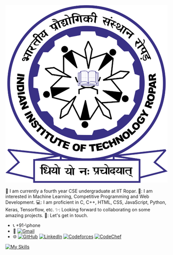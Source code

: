 ![Header](iitrpr_logo.jpg)

🔭 I am currently a fourth year CSE undergraduate at IIT Ropar.
🌱: I am interested in Machine Learning, Competitive Programming and Web Development.
💻: I am proficient in C, C++, HTML, CSS, JavaScript, Python, Keras, Tensorflow, etc.
✨: Looking forward to collaborating on some amazing projects.
🤝: Let's get in touch.

- 📞 +91-\phone
- 📧 [![Gmail](https://img.shields.io/badge/-Gmail-D14836?style=flat&logo=Gmail&logoColor=white)](mailto:\emailb)
- 🌐 [![GitHub](https://img.shields.io/badge/-GitHub-181717?style=flat&logo=github&logoColor=white)](https://github.com/Ashish-Gupta-2003)
  [![LinkedIn](https://img.shields.io/badge/-LinkedIn-0077B5?style=flat&logo=linkedin&logoColor=white)](https://www.linkedin.com/in/ashish-gupta-86135329a/)
  [![Codeforces](https://img.shields.io/badge/-Codeforces-1F8ACB?style=flat&logo=codeforces&logoColor=white)](https://codeforces.com/profile/_Ashish_Gupta_)
  [![CodeChef](https://img.shields.io/badge/-CodeChef-5B4638?style=flat&logo=codechef&logoColor=white)](https://www.codechef.com/users/titan_2003)

[![My Skills](https://skillicons.dev/icons?i=js,html,css,wasm)](https://skillicons.dev)
